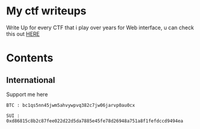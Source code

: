 # My ctf writeups
Write Up for every CTF that i play over years
for Web interface, u can check this out [HERE](https://zencipher.gitbook.io/home)

# Contents
## International

Support me here </br>
```
BTC : bc1qs5nn45jwm5ahvywpvq382c7jw06jarvp0au0cx
```
```
SUI : 0xd86815c8b2c87fee022d22d5da7885e45fe78d26948a751a8f1fefdccd9494ea
```


<!--<a href='#'><img height='150px' src='https://cryptologos.cc/logos/sui-sui-logo.png?v=040'></a>
<a href='#'><img height='150px' src='https://cryptologos.cc/logos/bitcoin-btc-logo.png?v=040'></a>

